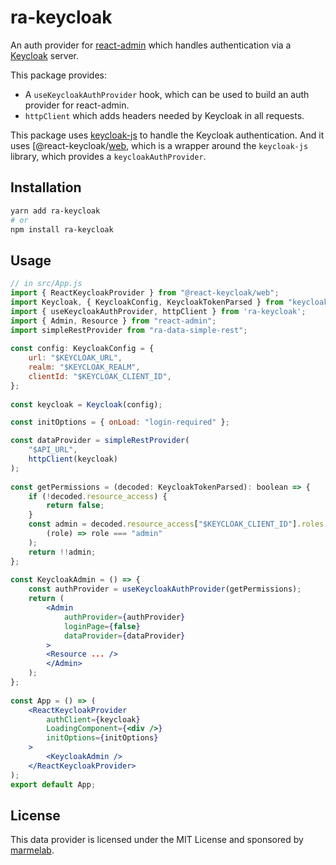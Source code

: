 # ra-keycloak

An auth provider for [react-admin](https://github.com/marmelab/react-admin) which handles authentication via a [Keycloak](https://www.keycloak.org/guides) server.

This package provides:
-  A `useKeycloakAuthProvider` hook, which can be used to build an auth provider for react-admin.
- `httpClient` which adds headers needed by Keycloak in all requests.

This package uses [keycloak-js](https://www.npmjs.com/package/keycloak-js) to handle the Keycloak authentication. And it uses [@react-keycloak/[web](https://github.com/react-keycloak/react-keycloak/blob/master/packages/web/README.md), which is a wrapper around the `keycloak-js` library, which provides a `keycloakAuthProvider`.

## Installation

```sh
yarn add ra-keycloak
# or
npm install ra-keycloak
```

## Usage

```jsx
// in src/App.js
import { ReactKeycloakProvider } from "@react-keycloak/web";
import Keycloak, { KeycloakConfig, KeycloakTokenParsed } from "keycloak-js";
import { useKeycloakAuthProvider, httpClient } from 'ra-keycloak';
import { Admin, Resource } from "react-admin";
import simpleRestProvider from "ra-data-simple-rest";
 
const config: KeycloakConfig = {
    url: "$KEYCLOAK_URL",
    realm: "$KEYCLOAK_REALM",
    clientId: "$KEYCLOAK_CLIENT_ID",
};
 
const keycloak = Keycloak(config);

const initOptions = { onLoad: "login-required" };

const dataProvider = simpleRestProvider(
    "$API_URL",
    httpClient(keycloak)
);
 
const getPermissions = (decoded: KeycloakTokenParsed): boolean => {
    if (!decoded.resource_access) {
        return false;
    }
    const admin = decoded.resource_access["$KEYCLOAK_CLIENT_ID"].roles.find(
        (role) => role === "admin"
    );
    return !!admin;
};
 
const KeycloakAdmin = () => {
    const authProvider = useKeycloakAuthProvider(getPermissions);
    return (
        <Admin
            authProvider={authProvider}
            loginPage={false}
            dataProvider={dataProvider}
        >
        <Resource ... />
        </Admin>
    );
};
 
const App = () => (
    <ReactKeycloakProvider
        authClient={keycloak}
        LoadingComponent={<div />}
        initOptions={initOptions}
    >
        <KeycloakAdmin />
    </ReactKeycloakProvider>
);
export default App;
```


## License

This data provider is licensed under the MIT License and sponsored by [marmelab](https://marmelab.com).